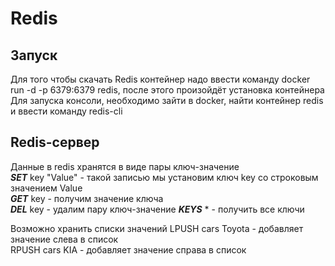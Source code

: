 # Redis

## Запуск 
Для того чтобы скачать Redis контейнер надо ввести команду docker run -d -p 6379:6379 redis, после этого произойдёт установка контейнера  
Для запуска консоли, необходимо зайти в docker, найти контейнер redis и ввести команду redis-cli

## Redis-сервер

Данные в redis хранятся в виде пары ключ-значение  
***SET*** key "Value" - такой записью мы установим ключ key со строковым значением Value  
***GET*** key - получим значение ключа  
***DEL*** key - удалим пару ключ-значение
***KEYS*** * - получить все ключи  

Возможно хранить списки значений
LPUSH cars Toyota - добавляет значение слева в список  
RPUSH cars KIA - добавляет значение справа в список  
